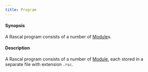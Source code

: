 ```yaml
---
title: Program
---
```


#### Synopsis

A Rascal program consists of a number of [Module](../../../Rascal/Declarations/Module/index.md)s.

#### Description

A Rascal program consists of a number of [Module](../../../Rascal/Declarations/Module/index.md), each stored in a separate file with extension `.rsc`.



